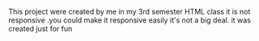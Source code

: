 This project were created by me in my 3rd semester
HTML class 
it is not responsive .you could make it responsive easily it's not a big deal.
it was created just for fun 

